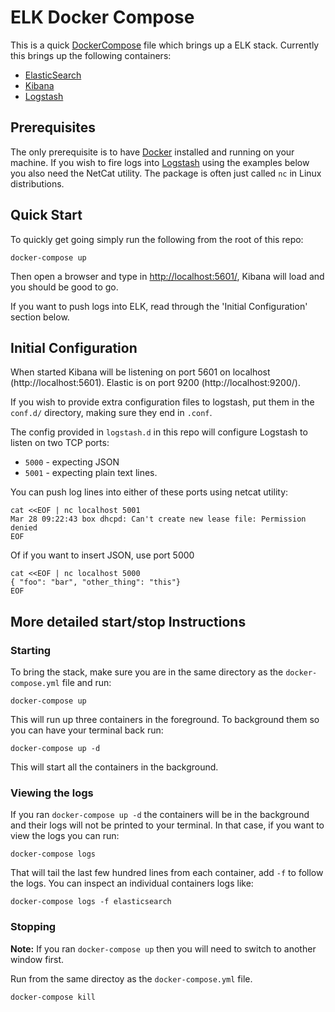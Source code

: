 ELK Docker Compose
==================

This is a quick [DockerCompose] file which brings up a ELK stack. Currently this brings up the following containers:

* [ElasticSearch]
* [Kibana]
* [Logstash]

## Prerequisites

The only prerequisite is to have [Docker] installed and running on your machine. If you wish to fire logs into [Logstash] using the examples below you also need the NetCat utility. The package is often just called `nc` in Linux distributions.

## Quick Start

To quickly get going simply run the following from the root of this repo:

    docker-compose up

Then open a browser and type in [http://localhost:5601/](http://localhost:5601/), Kibana will load and you should be good to go.

If you want to push logs into ELK, read through the 'Initial Configuration' section below.

## Initial Configuration

When started Kibana will be listening on port 5601 on localhost (http://localhost:5601). Elastic is on port 9200 (http://localhost:9200/).

If you wish to provide extra configuration files to logstash, put them in the `conf.d/` directory, making sure they end in `.conf`.

The config provided in `logstash.d` in this repo will configure Logstash to listen on two TCP ports:

* `5000` - expecting JSON
* `5001` - expecting plain text lines.

You can push log lines into either of these ports using netcat utility:

    cat <<EOF | nc localhost 5001
    Mar 28 09:22:43 box dhcpd: Can't create new lease file: Permission denied
    EOF

Of if you want to insert JSON, use port 5000


    cat <<EOF | nc localhost 5000
    { "foo": "bar", "other_thing": "this"}
    EOF

## More detailed start/stop Instructions

### Starting

To bring the stack, make sure you are in the same directory as the `docker-compose.yml` file and run:

    docker-compose up

This will run up three containers in the foreground. To background them so you can have your terminal back run:

    docker-compose up -d

This will start all the containers in the background.

### Viewing the logs

If you ran `docker-compose up -d` the containers will be in the background and their logs will not be printed to your terminal. In that case, if you want to view the logs you can run:

    docker-compose logs

That will tail the last few hundred lines from each container, add `-f` to follow the logs.  You can inspect an individual containers logs like:

    docker-compose logs -f elasticsearch

### Stopping

**Note:** If you ran `docker-compose up` then you will need to switch to another window first.

Run from the same directoy as the `docker-compose.yml` file.

    docker-compose kill


[Docker]: (https://docker.com/)
[DockerCompose]: (https://docs.docker.com/compose/)
[netcat]: (http://nc110.sourceforge.net/)
[ElasticSearch]: (https://www.elastic.co/products/elasticsearch)
[Kibana]: (https://www.elastic.co/products/kibana)
[Logstash]: (https://www.elastic.co/products/logstash)
